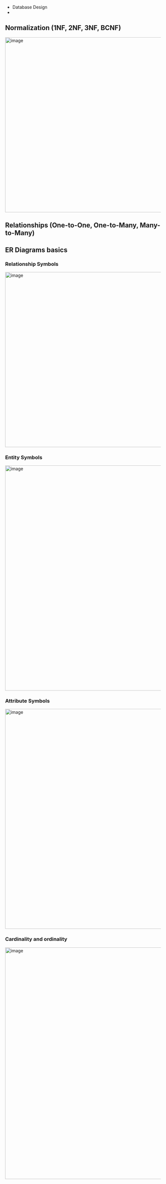 - Database Design
- 
## Normalization (1NF, 2NF, 3NF, BCNF)
  <img width="1243" height="566" alt="image" src="https://github.com/user-attachments/assets/deb63fa5-4d6f-4a31-8482-b42926302779" />

## Relationships (One-to-One, One-to-Many, Many-to-Many)

## ER Diagrams basics
  
  ### Relationship Symbols
 <img width="986" height="566" alt="image" src="https://github.com/user-attachments/assets/9ae5fb93-63fc-4406-8369-e20a78f419d4" />
 
  ### Entity Symbols 
 <img width="806" height="728" alt="image" src="https://github.com/user-attachments/assets/e698a762-30df-41ec-b206-16ada017aab5" />
 
  ### Attribute Symbols
 <img width="693" height="711" alt="image" src="https://github.com/user-attachments/assets/e18f3d25-58ad-4e26-8f71-35fab9d7a87d" />
 
  ### Cardinality and ordinality
 <img width="985" height="749" alt="image" src="https://github.com/user-attachments/assets/4f976c2d-d045-4202-8124-2edf9f52e60e" />
